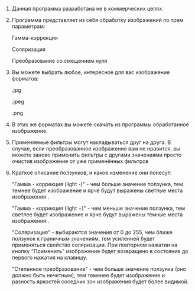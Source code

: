 1) Данная программа разработана не в коммерческих целях.


2) Программа представляет из себя обработку изображений по трем параметрам:
    
    Гамма-коррекция

    Соляризация

    Преобразование со смещением нуля


3) Вы можете выбрать любое, интересное для вас изображение форматов:

    .jpg

    .jpeg
   
    .png


4) В этих же форматах вы можете скачать из программы обработанное изображение.


5) Применяемые фильтры могут накладываться друг на друга. В случае, если преобразованное
    изображение вам не нравится, вы можете заново применить фильтры с другими значениями
    просто очистив изображение от уже применённых фильтров 


6) Краткое описание ползунков, и какое изменение они понесут:

    "Гамма - коррекция (light -)" - чем больше значение ползунка, тем темнее будет изображение
    и ярче будут выражены светлые места изображения .

    "Гамма - коррекция (light +)" - чем меньше значение ползунка, тем светлее будет изображение
    и ярче будут выражены темные места изображения .

    "Соляризация" - выбираются значения от 0 до 255, чем ближе ползунок к граничным значениям,
    тем усиленней будет применяться свойство соляризации. При повторном нажатии на кнопку "Применить"
    изображение будет возвращено в состояние до первого нажатия на клавишу.

    "Степенное преобразование" - чем больше значение ползунка (оно должно быть нечетным), 
    тем теменее будет изображение и разность яркостей соседних зон изображения будет более
    видимой.
    
